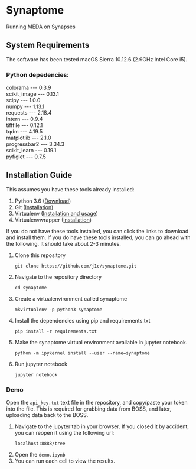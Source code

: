 # Synaptome
Running MEDA on Synapses

## System Requirements
The software has been tested macOS Sierra 10.12.6 (2.9GHz Intel Core i5).

### Python depedencies:
colorama --- 0.3.9<br/>
scikit_image --- 0.13.1<br/>
scipy --- 1.0.0<br/>
numpy --- 1.13.1<br/>
requests --- 2.18.4<br/>
intern --- 0.9.4<br/>
tifffile --- 0.12.1<br/>
tqdm --- 4.19.5<br/>
matplotlib --- 2.1.0<br/>
progressbar2 --- 3.34.3<br/>
scikit_learn --- 0.19.1<br/>
pyfiglet --- 0.7.5<br/>

## Installation Guide
This assumes you have these tools already installed:

1. Python 3.6 ([Download](https://www.python.org/downloads/))
2. Git ([Installation](https://git-scm.com/book/en/v2/Getting-Started-Installing-Git))
2. Virtualenv ([Installation and usage](https://help.dreamhost.com/hc/en-us/articles/115000695551-Installing-and-using-Python-s-virtualenv-using-Python-3))
3. Virtualenvwrapper ([Installation](http://virtualenvwrapper.readthedocs.io/en/latest/install.html))

If you do not have these tools installed, you can click the links to download and install them. If you do have these tools installed, you can go ahead with the following. It should take about 2-3 minutes.
1. Clone this repository
    ```
    git clone https://github.com/j1c/synaptome.git
    ```
2. Navigate to the repository directory
    ```
    cd synaptome
    ```
3. Create a virtualenvironment called synaptome
    ```
    mkvirtualenv -p python3 synaptome
    ```
2. Install the dependencies using pip and requirements.txt
    ```
    pip install -r requirements.txt
    ```
3. Make the synaptome virtual environment available in jupyter notebook.
    ```
    python -m ipykernel install --user --name=synaptome
    ```
4. Run jupyter notebook
    ```
    jupyter notebook
    ```

### Demo
Open the `api_key.txt` text file in the repository, and copy/paste your token into the file. This is required for grabbing data from BOSS, and later, uploading data back to the BOSS.

1. Navigate to the jupyter tab in your browser. If you closed it by accident, you can reopen it using the following url:
    ```
    localhost:8888/tree
    ```
2. Open the `demo.ipynb`
3. You can run each cell to view the results.
